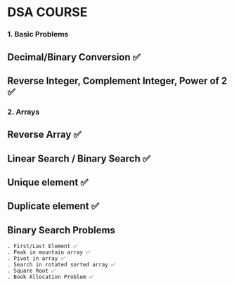 <h1> DSA COURSE </h1>

### 1. Basic Problems
## Decimal/Binary Conversion ✅
## Reverse Integer, Complement Integer, Power of 2 ✅

### 2. Arrays
## Reverse Array ✅
## Linear Search / Binary Search ✅
## Unique element ✅
## Duplicate element ✅
## Binary Search Problems
    . First/Last Element ✅
    . Peak in mountain array ✅
    . Pivot in array ✅
    . Search in rotated sorted array ✅
    . Square Root ✅
    . Book Allocation Problem ✅
    